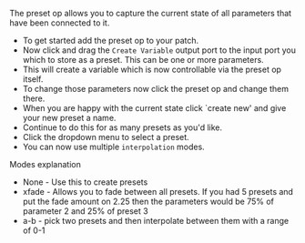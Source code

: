 The preset op allows you to capture the current state of all parameters that have been connected to it.
- To get started add the preset op to your patch.
- Now click and drag the `Create Variable` output port to the input port you which to store as a preset. This can be one or more parameters.
- This will create a variable which is now controllable via the preset op itself. 
- To change those parameters now click the preset op and change them there.
- When you are happy with the current state click `create new' and give your new preset a name.
- Continue to do this for as many presets as you'd like.
- Click the dropdown menu to select a preset.
- You can now use multiple `interpolation` modes.

Modes explanation
- None - Use this to create presets
- xfade - Allows you to fade between all presets. If you had 5 presets and put the fade amount on 2.25 then the parameters would be 75% of parameter 2 and 25% of preset 3
-  a-b - pick two presets and then interpolate between them with a range of 0-1

